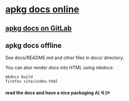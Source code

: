 # [apkg docs online](https://packaging.pages.nic.cz/apkg/)

## [apkg docs on GitLab](https://gitlab.nic.cz/packaging/apkg/-/blob/master/docs/README.md)

## apkg docs offline

See docs/README.md and other files in docs/ directory.

You can also render docs into HTML using mkdocs:

    mkdocs build
    firefox site/index.html

#### read the docs and have a nice packaging ᕕ( ᐛ )ᕗ
